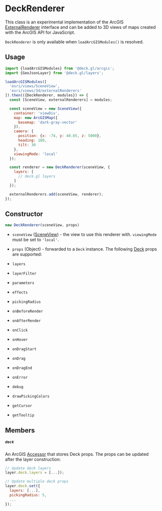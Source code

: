 # DeckRenderer

This class is an experimental implementation of the ArcGIS [ExternalRenderer](https://developers.arcgis.com/javascript/latest/api-reference/esri-views-3d-externalRenderers.html#ExternalRenderer) interface and can be added to 3D views of maps created with the ArcGIS
API for JavaScript.

`DeckRenderer` is only available when `loadArcGISModules()` is resolved.

## Usage

```js
import {loadArcGISModules} from '@deck.gl/arcgis';
import {GeoJsonLayer} from '@deck.gl/layers';

loadArcGISModules([
  'esri/views/SceneView',
  'esri/views/3d/externalRenderers'
]).then(({DeckRenderer, modules}) => {
  const [SceneView, externalRenderers] = modules;

  const sceneView = new SceneView({
    container: 'viewDiv',
    map: new ArcGISMap({
      basemap: 'dark-gray-vector'
    }),
    camera: {
      position: {x: -74, y: 40.65, z: 5000},
      heading: 180,
      tilt: 30
    },
    viewingMode: 'local'
  });

  const renderer = new DeckRenderer(sceneView, {
    layers: [
      // deck.gl layers
    ]
  });

  externalRenderers.add(sceneView, renderer);
});
```


## Constructor

```js
new DeckRenderer(sceneView, props)
```

- `sceneView` ([SceneView](https://developers.arcgis.com/javascript/latest/api-reference/esri-views-SceneView.html)) - the view to use this renderer with. `viewingMode` must be set to `'local'`.
- `props` (Object) - forwarded to a `Deck` instance. The following [Deck](/docs/api-reference/core/deck.md) props are supported:

- `layers`
- `layerFilter`
- `parameters`
- `effects`
- `pickingRadius`
- `onBeforeRender`
- `onAfterRender`
- `onClick`
- `onHover`
- `onDragStart`
- `onDrag`
- `onDragEnd`
- `onError`
- `debug`
- `drawPickingColors`
- `getCursor`
- `getTooltip`

## Members

##### `deck`

An ArcGIS [Accessor](https://developers.arcgis.com/javascript/latest/api-reference/esri-core-Accessor.html) that stores Deck props. The props can be updated after the layer construction:

```js
// Update deck layers
layer.deck.layers = [...]);

// Update multiple deck props
layer.deck.set({
  layers: [...],
  pickingRadius: 5,
  ...
});
```

